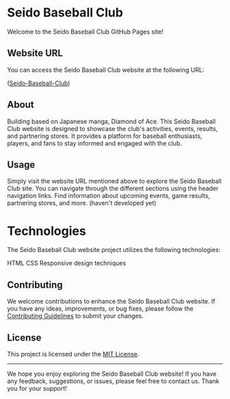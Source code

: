 # Seido Baseball Club

Welcome to the Seido Baseball Club GitHub Pages site!

## Website URL

You can access the Seido Baseball Club website at the following URL:

([Seido-Baseball-Club](https://bruceiplol.github.io/Seido-Baseball-Club/))

## About

Building based on Japanese manga, Diamond of Ace. This Seido Baseball Club website is designed to showcase the club's activities, events, results, and partnering stores. It provides a platform for baseball enthusiasts, players, and fans to stay informed and engaged with the club.

## Usage

Simply visit the website URL mentioned above to explore the Seido Baseball Club site. You can navigate through the different sections using the header navigation links. Find information about upcoming events, game results, partnering stores, and more. (haven't developed yet)

# Technologies
The Seido Baseball Club website project utilizes the following technologies:

HTML
CSS
Responsive design techniques

## Contributing

We welcome contributions to enhance the Seido Baseball Club website. If you have any ideas, improvements, or bug fixes, please follow the [Contributing Guidelines](CONTRIBUTING.md) to submit your changes.

## License

This project is licensed under the [MIT License](LICENSE).

---

We hope you enjoy exploring the Seido Baseball Club website! If you have any feedback, suggestions, or issues, please feel free to contact us. Thank you for your support!



